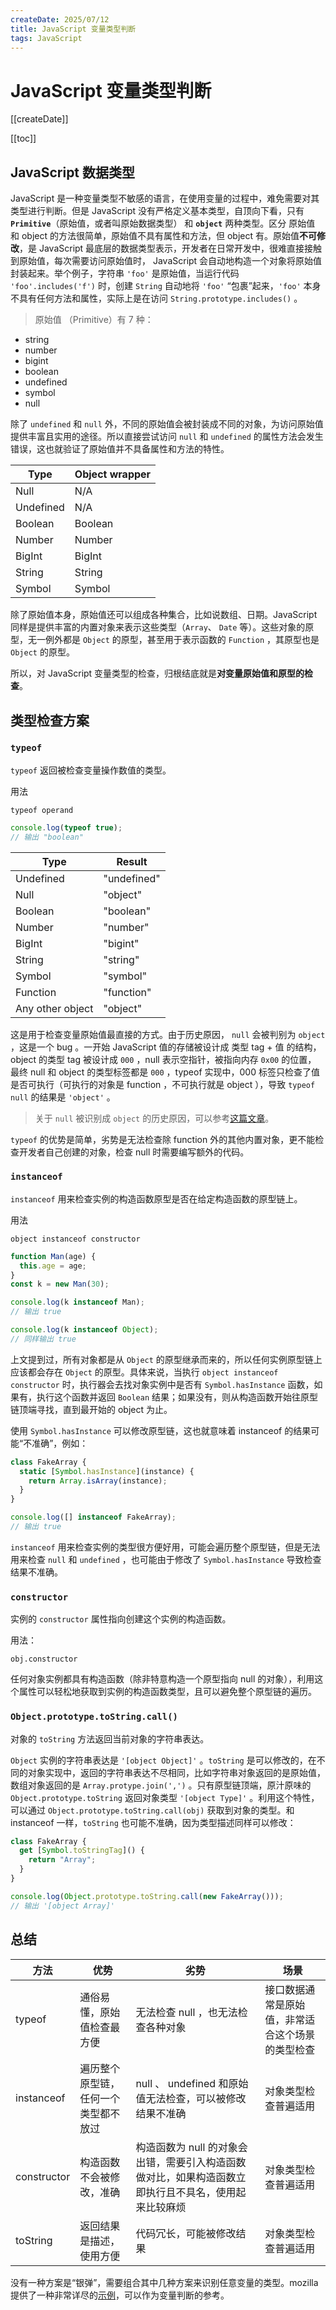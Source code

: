 ```yaml
---
createDate: 2025/07/12
title: JavaScript 变量类型判断
tags: JavaScript
---
```


# JavaScript 变量类型判断

[[createDate]]

[[toc]]

## JavaScript 数据类型

JavaScript 是一种变量类型不敏感的语言，在使用变量的过程中，难免需要对其类型进行判断。但是 JavaScript 没有严格定义基本类型，自顶向下看，只有 **`Primitive`**（原始值，或者叫原始数据类型） 和 **`object`** 两种类型。区分 原始值 和 object 的方法很简单，原始值不具有属性和方法，但 object 有。原始值**不可修改**，是 JavaScript 最底层的数据类型表示，开发者在日常开发中，很难直接接触到原始值，每次需要访问原始值时， JavaScript 会自动地构造一个对象将原始值封装起来。举个例子，字符串 `'foo'` 是原始值，当运行代码 `'foo'.includes('f')` 时，创建 `String` 自动地将 `'foo'` “包裹”起来，`'foo'` 本身不具有任何方法和属性，实际上是在访问 `String.prototype.includes()` 。

> 原始值 （Primitive）有 7 种：

- string
- number
- bigint
- boolean
- undefined
- symbol
- null

除了 `undefined` 和 `null` 外，不同的原始值会被封装成不同的对象，为访问原始值提供丰富且实用的途径。所以直接尝试访问 `null` 和 `undefined` 的属性方法会发生错误，这也就验证了原始值并不具备属性和方法的特性。

| Type      | Object wrapper |
| --------- | -------------- |
| Null      | N/A            |
| Undefined | N/A            |
| Boolean   | Boolean        |
| Number    | Number         |
| BigInt    | BigInt         |
| String    | String         |
| Symbol    | Symbol         |

除了原始值本身，原始值还可以组成各种集合，比如说数组、日期。JavaScript 同样是提供丰富的内置对象来表示这些类型（`Array`、 `Date` 等）。这些对象的原型，无一例外都是 `Object` 的原型，甚至用于表示函数的 `Function` ，其原型也是 `Object` 的原型。

所以，对 JavaScript 变量类型的检查，归根结底就是**对变量原始值和原型的检查**。

## 类型检查方案

### `typeof`

`typeof` 返回被检查变量操作数值的类型。

用法

```
typeof operand
```

```javascript
console.log(typeof true);
// 输出 "boolean"
```

| Type             | Result      |
| ---------------- | ----------- |
| Undefined        | "undefined" |
| Null             | "object"    |
| Boolean          | "boolean"   |
| Number           | "number"    |
| BigInt           | "bigint"    |
| String           | "string"    |
| Symbol           | "symbol"    |
| Function         | "function"  |
| Any other object | "object"    |

这是用于检查变量原始值最直接的方式。由于历史原因， `null` 会被判别为 `object` ，这是一个 bug 。一开始 JavaScript 值的存储被设计成 类型 tag + 值 的结构，object 的类型 tag 被设计成 `000` ，null 表示空指针，被指向内存 `0x00` 的位置， 最终 null 和 object 的类型标签都是 `000` ，typeof 实现中，000 标签只检查了值是否可执行（可执行的对象是 function ，不可执行就是 object ），导致 `typeof null` 的结果是 `'object'` 。

> 关于 `null` 被识别成 `object` 的历史原因，可以参考[这篇文章](https://2ality.com/2013/10/typeof-null.html)。

`typeof` 的优势是简单，劣势是无法检查除 function 外的其他内置对象，更不能检查开发者自己创建的对象，检查 null 时需要编写额外的代码。

### `instanceof`

`instanceof` 用来检查实例的构造函数原型是否在给定构造函数的原型链上。

用法

```
object instanceof constructor
```

```javascript
function Man(age) {
  this.age = age;
}
const k = new Man(30);

console.log(k instanceof Man);
// 输出 true

console.log(k instanceof Object);
// 同样输出 true
```

上文提到过，所有对象都是从 `Object` 的原型继承而来的，所以任何实例原型链上应该都会存在 `Object` 的原型。具体来说，当执行 `object instanceof constructor` 时，执行器会去找对象实例中是否有 `Symbol.hasInstance` 函数，如果有，执行这个函数并返回 `Boolean` 结果；如果没有，则从构造函数开始往原型链顶端寻找，直到最开始的 object 为止。

使用 `Symbol.hasInstance` 可以修改原型链，这也就意味着 instanceof 的结果可能“不准确”，例如：

```javascript
class FakeArray {
  static [Symbol.hasInstance](instance) {
    return Array.isArray(instance);
  }
}

console.log([] instanceof FakeArray);
// 输出 true
```

`instanceof` 用来检查实例的类型很方便好用，可能会遍历整个原型链，但是无法用来检查 `null` 和 `undefined` ，也可能由于修改了 `Symbol.hasInstance` 导致检查结果不准确。

### `constructor`

实例的 `constructor` 属性指向创建这个实例的构造函数。

用法：

```
obj.constructor
```

任何对象实例都具有构造函数（除非特意构造一个原型指向 null 的对象），利用这个属性可以轻松地获取到实例的构造函数类型，且可以避免整个原型链的遍历。

### `Object.prototype.toString.call()`

对象的 `toString` 方法返回当前对象的字符串表达。

`Object` 实例的字符串表达是 `'[object Object]'` 。`toString` 是可以修改的，在不同的对象实现中，返回的字符串表达不尽相同，比如字符串对象返回的是原始值，数组对象返回的是 `Array.protype.join(',')` 。只有原型链顶端，原汁原味的 `Object.prototype.toString` 返回对象类型 `'[object Type]'` 。利用这个特性，可以通过 `Object.prototype.toString.call(obj)` 获取到对象的类型。和 instanceof 一样，`toString` 也可能不准确，因为类型描述同样可以修改：

```javascript
class FakeArray {
  get [Symbol.toStringTag]() {
    return "Array";
  }
}

console.log(Object.prototype.toString.call(new FakeArray()));
// 输出 '[object Array]'
```

## 总结

| 方法        | 优势                                 | 劣势                                                                                                 | 场景                                             |
| ----------- | ------------------------------------ | ---------------------------------------------------------------------------------------------------- | ------------------------------------------------ |
| typeof      | 通俗易懂，原始值检查最方便           | 无法检查 null ，也无法检查各种对象                                                                   | 接口数据通常是原始值，非常适合这个场景的类型检查 |
| instanceof  | 遍历整个原型链，任何一个类型都不放过 | null 、 undefined 和原始值无法检查，可以被修改结果不准确                                             | 对象类型检查普遍适用                             |
| constructor | 构造函数不会被修改，准确             | 构造函数为 null 的对象会出错，需要引入构造函数做对比，如果构造函数立即执行且不具名，使用起来比较麻烦 | 对象类型检查普遍适用                             |
| toString    | 返回结果是描述，使用方便             | 代码冗长，可能被修改结果                                                                             | 对象类型检查普遍适用                             |

没有一种方案是“银弹”，需要组合其中几种方案来识别任意变量的类型。mozilla 提供了一种非常详尽的[示例](https://developer.mozilla.org/en-US/docs/Web/JavaScript/Reference/Operators/typeof#custom_method_that_gets_a_more_specific_type)，可以作为变量判断的参考。
